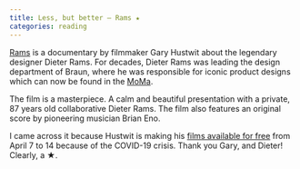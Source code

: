 ```yaml
---
title: Less, but better – Rams ★
categories: reading
---
```

[Rams](https://hustwit.vhx.tv/products/rams) is a documentary by filmmaker Gary Hustwit about the legendary designer Dieter Rams. For decades, Dieter Rams was leading the design department of Braun, where he was responsible for iconic product designs which can now be found in the [MoMa](https://www.moma.org/artists/8451). 

The film is a masterpiece. A calm and beautiful presentation with a private, 87 years old collaborative Dieter Rams. The film also features an original score by pioneering musician Brian Eno.

I came across it because Hustwit is making his [films available for free](https://www.ohyouprettythings.com/free) from April 7 to 14 because of the COVID-19 crisis. Thank you Gary, and Dieter! Clearly, a ★.


